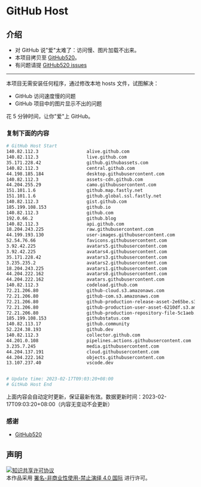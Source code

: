 # GitHub Host
## 介绍
- 对 GitHub 说"爱"太难了：访问慢、图片加载不出来。
- 本项目拷贝至 [GitHub520](https://github.com/521xueweihan/GitHub520)。
- 有问题请提 [GitHub520 issues](https://github.com/521xueweihan/GitHub520/issues/new)

---

本项目无需安装任何程序，通过修改本地 hosts 文件，试图解决：
- GitHub 访问速度慢的问题
- GitHub 项目中的图片显示不出的问题

花 5 分钟时间，让你"爱"上 GitHub。

### 复制下面的内容
```bash
# GitHub Host Start
140.82.112.3                  alive.github.com
140.82.112.3                  live.github.com
35.171.228.42                 github.githubassets.com
140.82.112.3                  central.github.com
44.198.185.184                desktop.githubusercontent.com
140.82.112.3                  assets-cdn.github.com
44.204.255.29                 camo.githubusercontent.com
151.101.1.6                   github.map.fastly.net
151.101.1.6                   github.global.ssl.fastly.net
140.82.112.3                  gist.github.com
185.199.108.153               github.io
140.82.112.3                  github.com
192.0.66.2                    github.blog
140.82.112.3                  api.github.com
18.204.243.225                raw.githubusercontent.com
44.199.193.130                user-images.githubusercontent.com
52.54.76.66                   favicons.githubusercontent.com
3.92.42.225                   avatars5.githubusercontent.com
3.92.42.225                   avatars4.githubusercontent.com
35.171.228.42                 avatars3.githubusercontent.com
3.235.235.2                   avatars2.githubusercontent.com
18.204.243.225                avatars1.githubusercontent.com
44.204.222.162                avatars0.githubusercontent.com
44.204.222.162                avatars.githubusercontent.com
140.82.112.3                  codeload.github.com
72.21.206.80                  github-cloud.s3.amazonaws.com
72.21.206.80                  github-com.s3.amazonaws.com
72.21.206.80                  github-production-release-asset-2e65be.s3.amazonaws.com
72.21.206.80                  github-production-user-asset-6210df.s3.amazonaws.com
72.21.206.80                  github-production-repository-file-5c1aeb.s3.amazonaws.com
185.199.108.153               githubstatus.com
140.82.113.17                 github.community
52.224.38.193                 github.dev
140.82.112.3                  collector.github.com
44.201.0.108                  pipelines.actions.githubusercontent.com
3.235.7.245                   media.githubusercontent.com
44.204.137.191                cloud.githubusercontent.com
44.204.222.162                objects.githubusercontent.com
13.107.237.40                 vscode.dev


# Update time: 2023-02-17T09:03:20+08:00
# GitHub Host End

```
上面内容会自动定时更新，保证最新有效。数据更新时间：2023-02-17T09:03:20+08:00（内容无变动不会更新）

### 感谢

- [GitHub520](https://github.com/521xueweihan/GitHub520)

## 声明
<a rel="license" href="https://creativecommons.org/licenses/by-nc-nd/4.0/deed.zh"><img alt="知识共享许可协议" style="border-width: 0" src="https://licensebuttons.net/l/by-nc-nd/4.0/88x31.png"></a><br>本作品采用 <a rel="license" href="https://creativecommons.org/licenses/by-nc-nd/4.0/deed.zh">署名-非商业性使用-禁止演绎 4.0 国际</a> 进行许可。